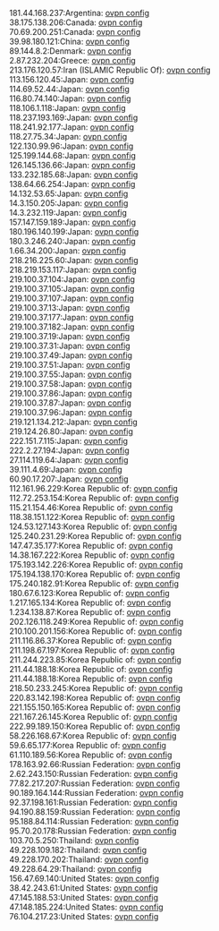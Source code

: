 181.44.168.237:Argentina: [ovpn config](vpn/181_44_168_237.ovpn)  
38.175.138.206:Canada: [ovpn config](vpn/38_175_138_206.ovpn)  
70.69.200.251:Canada: [ovpn config](vpn/70_69_200_251.ovpn)  
39.98.180.121:China: [ovpn config](vpn/39_98_180_121.ovpn)  
89.144.8.2:Denmark: [ovpn config](vpn/89_144_8_2.ovpn)  
2.87.232.204:Greece: [ovpn config](vpn/2_87_232_204.ovpn)  
213.176.120.57:Iran (ISLAMIC Republic Of): [ovpn config](vpn/213_176_120_57.ovpn)  
113.156.120.45:Japan: [ovpn config](vpn/113_156_120_45.ovpn)  
114.69.52.44:Japan: [ovpn config](vpn/114_69_52_44.ovpn)  
116.80.74.140:Japan: [ovpn config](vpn/116_80_74_140.ovpn)  
118.106.1.118:Japan: [ovpn config](vpn/118_106_1_118.ovpn)  
118.237.193.169:Japan: [ovpn config](vpn/118_237_193_169.ovpn)  
118.241.92.177:Japan: [ovpn config](vpn/118_241_92_177.ovpn)  
118.27.75.34:Japan: [ovpn config](vpn/118_27_75_34.ovpn)  
122.130.99.96:Japan: [ovpn config](vpn/122_130_99_96.ovpn)  
125.199.144.68:Japan: [ovpn config](vpn/125_199_144_68.ovpn)  
126.145.136.66:Japan: [ovpn config](vpn/126_145_136_66.ovpn)  
133.232.185.68:Japan: [ovpn config](vpn/133_232_185_68.ovpn)  
138.64.66.254:Japan: [ovpn config](vpn/138_64_66_254.ovpn)  
14.132.53.65:Japan: [ovpn config](vpn/14_132_53_65.ovpn)  
14.3.150.205:Japan: [ovpn config](vpn/14_3_150_205.ovpn)  
14.3.232.119:Japan: [ovpn config](vpn/14_3_232_119.ovpn)  
157.147.159.189:Japan: [ovpn config](vpn/157_147_159_189.ovpn)  
180.196.140.199:Japan: [ovpn config](vpn/180_196_140_199.ovpn)  
180.3.246.240:Japan: [ovpn config](vpn/180_3_246_240.ovpn)  
1.66.34.200:Japan: [ovpn config](vpn/1_66_34_200.ovpn)  
218.216.225.60:Japan: [ovpn config](vpn/218_216_225_60.ovpn)  
218.219.153.117:Japan: [ovpn config](vpn/218_219_153_117.ovpn)  
219.100.37.104:Japan: [ovpn config](vpn/219_100_37_104.ovpn)  
219.100.37.105:Japan: [ovpn config](vpn/219_100_37_105.ovpn)  
219.100.37.107:Japan: [ovpn config](vpn/219_100_37_107.ovpn)  
219.100.37.13:Japan: [ovpn config](vpn/219_100_37_13.ovpn)  
219.100.37.177:Japan: [ovpn config](vpn/219_100_37_177.ovpn)  
219.100.37.182:Japan: [ovpn config](vpn/219_100_37_182.ovpn)  
219.100.37.19:Japan: [ovpn config](vpn/219_100_37_19.ovpn)  
219.100.37.31:Japan: [ovpn config](vpn/219_100_37_31.ovpn)  
219.100.37.49:Japan: [ovpn config](vpn/219_100_37_49.ovpn)  
219.100.37.51:Japan: [ovpn config](vpn/219_100_37_51.ovpn)  
219.100.37.55:Japan: [ovpn config](vpn/219_100_37_55.ovpn)  
219.100.37.58:Japan: [ovpn config](vpn/219_100_37_58.ovpn)  
219.100.37.86:Japan: [ovpn config](vpn/219_100_37_86.ovpn)  
219.100.37.87:Japan: [ovpn config](vpn/219_100_37_87.ovpn)  
219.100.37.96:Japan: [ovpn config](vpn/219_100_37_96.ovpn)  
219.121.134.212:Japan: [ovpn config](vpn/219_121_134_212.ovpn)  
219.124.26.80:Japan: [ovpn config](vpn/219_124_26_80.ovpn)  
222.151.7.115:Japan: [ovpn config](vpn/222_151_7_115.ovpn)  
222.2.27.194:Japan: [ovpn config](vpn/222_2_27_194.ovpn)  
27.114.119.64:Japan: [ovpn config](vpn/27_114_119_64.ovpn)  
39.111.4.69:Japan: [ovpn config](vpn/39_111_4_69.ovpn)  
60.90.17.207:Japan: [ovpn config](vpn/60_90_17_207.ovpn)  
112.161.96.229:Korea Republic of: [ovpn config](vpn/112_161_96_229.ovpn)  
112.72.253.154:Korea Republic of: [ovpn config](vpn/112_72_253_154.ovpn)  
115.21.154.46:Korea Republic of: [ovpn config](vpn/115_21_154_46.ovpn)  
118.38.151.122:Korea Republic of: [ovpn config](vpn/118_38_151_122.ovpn)  
124.53.127.143:Korea Republic of: [ovpn config](vpn/124_53_127_143.ovpn)  
125.240.231.29:Korea Republic of: [ovpn config](vpn/125_240_231_29.ovpn)  
147.47.35.177:Korea Republic of: [ovpn config](vpn/147_47_35_177.ovpn)  
14.38.167.222:Korea Republic of: [ovpn config](vpn/14_38_167_222.ovpn)  
175.193.142.226:Korea Republic of: [ovpn config](vpn/175_193_142_226.ovpn)  
175.194.138.170:Korea Republic of: [ovpn config](vpn/175_194_138_170.ovpn)  
175.240.182.91:Korea Republic of: [ovpn config](vpn/175_240_182_91.ovpn)  
180.67.6.123:Korea Republic of: [ovpn config](vpn/180_67_6_123.ovpn)  
1.217.165.134:Korea Republic of: [ovpn config](vpn/1_217_165_134.ovpn)  
1.234.138.87:Korea Republic of: [ovpn config](vpn/1_234_138_87.ovpn)  
202.126.118.249:Korea Republic of: [ovpn config](vpn/202_126_118_249.ovpn)  
210.100.201.156:Korea Republic of: [ovpn config](vpn/210_100_201_156.ovpn)  
211.116.86.37:Korea Republic of: [ovpn config](vpn/211_116_86_37.ovpn)  
211.198.67.197:Korea Republic of: [ovpn config](vpn/211_198_67_197.ovpn)  
211.244.223.85:Korea Republic of: [ovpn config](vpn/211_244_223_85.ovpn)  
211.44.188.18:Korea Republic of: [ovpn config](vpn/211_44_188_18.ovpn)  
211.44.188.18:Korea Republic of: [ovpn config](vpn/211_44_188_18.ovpn)  
218.50.233.245:Korea Republic of: [ovpn config](vpn/218_50_233_245.ovpn)  
220.83.142.198:Korea Republic of: [ovpn config](vpn/220_83_142_198.ovpn)  
221.155.150.165:Korea Republic of: [ovpn config](vpn/221_155_150_165.ovpn)  
221.167.26.145:Korea Republic of: [ovpn config](vpn/221_167_26_145.ovpn)  
222.99.189.150:Korea Republic of: [ovpn config](vpn/222_99_189_150.ovpn)  
58.226.168.67:Korea Republic of: [ovpn config](vpn/58_226_168_67.ovpn)  
59.6.65.177:Korea Republic of: [ovpn config](vpn/59_6_65_177.ovpn)  
61.110.189.56:Korea Republic of: [ovpn config](vpn/61_110_189_56.ovpn)  
178.163.92.66:Russian Federation: [ovpn config](vpn/178_163_92_66.ovpn)  
2.62.243.150:Russian Federation: [ovpn config](vpn/2_62_243_150.ovpn)  
77.82.217.207:Russian Federation: [ovpn config](vpn/77_82_217_207.ovpn)  
90.189.164.144:Russian Federation: [ovpn config](vpn/90_189_164_144.ovpn)  
92.37.198.161:Russian Federation: [ovpn config](vpn/92_37_198_161.ovpn)  
94.190.88.159:Russian Federation: [ovpn config](vpn/94_190_88_159.ovpn)  
95.188.84.114:Russian Federation: [ovpn config](vpn/95_188_84_114.ovpn)  
95.70.20.178:Russian Federation: [ovpn config](vpn/95_70_20_178.ovpn)  
103.70.5.250:Thailand: [ovpn config](vpn/103_70_5_250.ovpn)  
49.228.109.182:Thailand: [ovpn config](vpn/49_228_109_182.ovpn)  
49.228.170.202:Thailand: [ovpn config](vpn/49_228_170_202.ovpn)  
49.228.64.29:Thailand: [ovpn config](vpn/49_228_64_29.ovpn)  
156.47.69.140:United States: [ovpn config](vpn/156_47_69_140.ovpn)  
38.42.243.61:United States: [ovpn config](vpn/38_42_243_61.ovpn)  
47.145.188.53:United States: [ovpn config](vpn/47_145_188_53.ovpn)  
47.148.185.224:United States: [ovpn config](vpn/47_148_185_224.ovpn)  
76.104.217.23:United States: [ovpn config](vpn/76_104_217_23.ovpn)  
